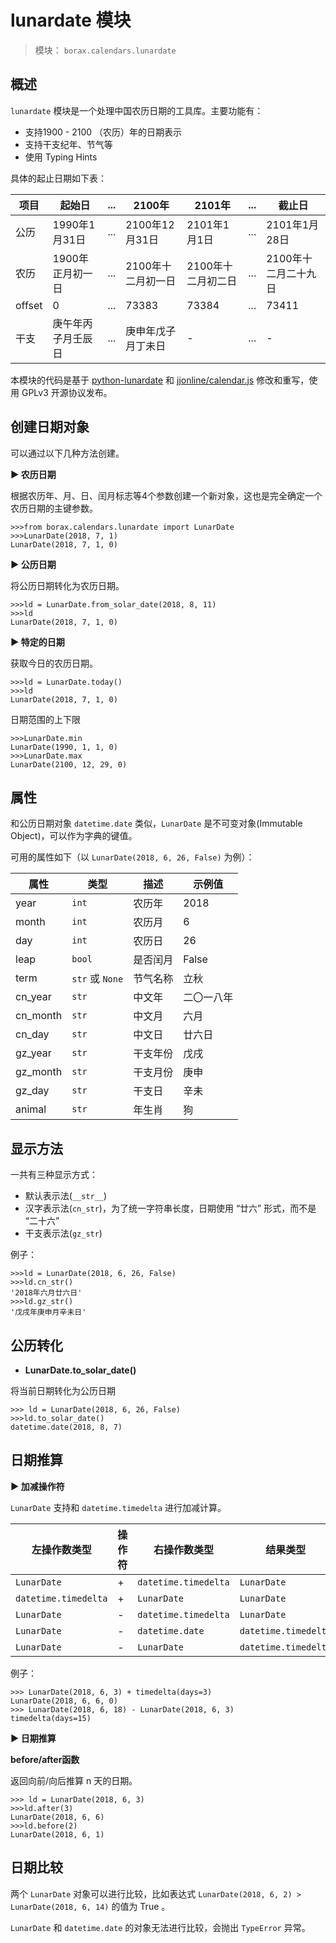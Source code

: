 # lunardate 模块

> 模块： `borax.calendars.lunardate`

## 概述

`lunardate` 模块是一个处理中国农历日期的工具库。主要功能有：

- 支持1900 - 2100 （农历）年的日期表示
- 支持干支纪年、节气等
- 使用 Typing Hints

具体的起止日期如下表：

| 项目 | 起始日 | ... | 2100年 | 2101年 | ... | 截止日 |
| ------ | ------ | ------ | ------ | ------ | ------ | ------ |
| 公历 | 1990年1月31日 | ... | 2100年12月31日 | 2101年1月1日 | ... | 2101年1月28日 |
| 农历 | 1900年正月初一日 | ... | 2100年十二月初一日 | 2100年十二月初二日 | ... | 2100年十二月二十九日 |
| offset | 0 | ... | 73383 | 73384 | ... | 73411 |
| 干支 | 庚午年丙子月壬辰日 | ... | 庚申年戊子月丁未日 | - | ... | - |

本模块的代码是基于 [python-lunardate](https://github.com/lidaobing/python-lunardate) 和 [jjonline/calendar.js](https://github.com/jjonline/calendar.js) 修改和重写，使用 GPLv3 开源协议发布。

## 创建日期对象

可以通过以下几种方法创建。

**▶ 农历日期**

根据农历年、月、日、闰月标志等4个参数创建一个新对象，这也是完全确定一个农历日期的主键参数。

```
>>>from borax.calendars.lunardate import LunarDate
>>>LunarDate(2018, 7, 1)
LunarDate(2018, 7, 1, 0)
```

**▶ 公历日期**

将公历日期转化为农历日期。

```
>>>ld = LunarDate.from_solar_date(2018, 8, 11)
>>>ld
LunarDate(2018, 7, 1, 0)
```

**▶ 特定的日期**

获取今日的农历日期。

```shell
>>>ld = LunarDate.today()
>>>ld
LunarDate(2018, 7, 1, 0)
```

日期范围的上下限

```shell
>>>LunarDate.min
LunarDate(1990, 1, 1, 0)
>>>LunarDate.max
LunarDate(2100, 12, 29, 0)
```

## 属性

和公历日期对象 `datetime.date` 类似，`LunarDate` 是不可变对象(Immutable Object)，可以作为字典的键值。

可用的属性如下（以 `LunarDate(2018, 6, 26, False)` 为例）：

| 属性 | 类型 | 描述 | 示例值 |
| ------ | ------ | ------ | ------ |
| year | `int` | 农历年 | 2018 |
| month | `int` | 农历月 | 6 |
| day | `int` | 农历日 | 26 |
| leap | `bool` | 是否闰月 | False |
| term | `str` 或 `None` | 节气名称 | 立秋 |
| cn_year | `str` | 中文年 | 二〇一八年 |
| cn_month | `str` | 中文月 | 六月 |
| cn_day | `str` | 中文日 | 廿六日 |
| gz_year | `str` | 干支年份 | 戊戌 |
| gz_month | `str` | 干支月份 | 庚申 |
| gz_day | `str` | 干支日 | 辛未 |
| animal | `str` | 年生肖 | 狗 |


## 显示方法

一共有三种显示方式：

- 默认表示法(`__str__`)
- 汉字表示法(`cn_str`)，为了统一字符串长度，日期使用 “廿六” 形式，而不是 “二十六”
- 干支表示法(`gz_str`)

例子：

```shell
>>>ld = LunarDate(2018, 6, 26, False)
>>>ld.cn_str()
'2018年六月廿六日'
>>>ld.gz_str()
'戊戌年庚申月辛未日'
```

## 公历转化

- **LunarDate.to_solar_date()**

将当前日期转化为公历日期

```
>>> ld = LunarDate(2018, 6, 26, False)
>>>ld.to_solar_date()
datetime.date(2018, 8, 7)
```

## 日期推算

**▶ 加减操作符**


`LunarDate` 支持和 `datetime.timedelta` 进行加减计算。


| 左操作数类型 | 操作符 | 右操作数类型 | 结果类型 |
| ------ | ------ | ------ | ------ |
| `LunarDate` | + | `datetime.timedelta` | `LunarDate` |
| `datetime.timedelta` | + | `LunarDate` | `LunarDate` |
| `LunarDate` | - | `datetime.timedelta` | `LunarDate` |
| `LunarDate` | - | `datetime.date` | `datetime.timedelta` |
| `LunarDate` | - | `LunarDate` | `datetime.timedelta` |

例子：

```
>>> LunarDate(2018, 6, 3) + timedelta(days=3)
LunarDate(2018, 6, 6, 0)
>>> LunarDate(2018, 6, 18) - LunarDate(2018, 6, 3)
timedelta(days=15)
```

**▶ 日期推算**

**before/after函数**

返回向前/向后推算 n 天的日期。

```
>>> ld = LunarDate(2018, 6, 3)
>>>ld.after(3)
LunarDate(2018, 6, 6)
>>>ld.before(2)
LunarDate(2018, 6, 1)
```


## 日期比较

两个 `LunarDate` 对象可以进行比较，比如表达式 `LunarDate(2018, 6, 2) > LunarDate(2018, 6, 14)` 的值为 True 。

 `LunarDate` 和 `datetime.date` 的对象无法进行比较，会抛出 `TypeError` 异常。


